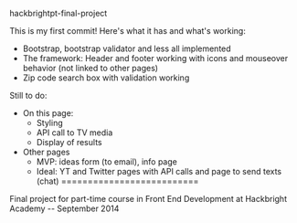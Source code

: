 hackbrightpt-final-project

This is my first commit!  Here's what it has and what's working:
- Bootstrap, bootstrap validator and less all implemented
- The framework: Header and footer working with icons and mouseover behavior (not linked to other pages)
- Zip code search box with validation working

Still to do:
- On this page:
   - Styling
   - API call to TV media
   - Display of results
- Other pages 
   - MVP: ideas form (to email), info page
   - Ideal: YT and Twitter pages with API calls and page to send texts (chat)
==========================

Final project for part-time course in Front End Development at Hackbright Academy -- September 2014
